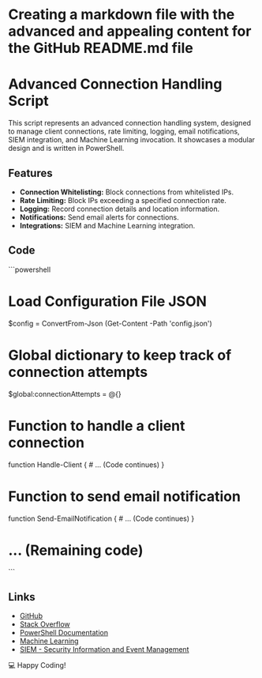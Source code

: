 # Creating a markdown file with the advanced and appealing content for the GitHub README.md file

# Advanced Connection Handling Script

This script represents an advanced connection handling system, designed to manage client connections, rate limiting, logging, email notifications, SIEM integration, and Machine Learning invocation. It showcases a modular design and is written in PowerShell.

## Features

- **Connection Whitelisting:** Block connections from whitelisted IPs.
- **Rate Limiting:** Block IPs exceeding a specified connection rate.
- **Logging:** Record connection details and location information.
- **Notifications:** Send email alerts for connections.
- **Integrations:** SIEM and Machine Learning integration.

## Code

\`\`\`powershell
# Load Configuration File JSON
$config = ConvertFrom-Json (Get-Content -Path 'config.json')

# Global dictionary to keep track of connection attempts
$global:connectionAttempts = @{}

# Function to handle a client connection
function Handle-Client {
    # ... (Code continues)
}

# Function to send email notification
function Send-EmailNotification {
    # ... (Code continues)
}

# ... (Remaining code)
\`\`\`

## Links

- [GitHub](https://github.com/)
- [Stack Overflow](https://stackoverflow.com/)
- [PowerShell Documentation](https://docs.microsoft.com/en-us/powershell/)
- [Machine Learning](https://en.wikipedia.org/wiki/Machine_learning)
- [SIEM - Security Information and Event Management](https://en.wikipedia.org/wiki/Security_information_and_event_management)


💻 Happy Coding!
